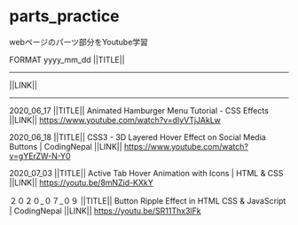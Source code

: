 # parts_practice
webページのパーツ部分をYoutube学習

FORMAT
yyyy_mm_dd
||TITLE||
********
||LINK||
*********

2020_06_17
||TITLE||
Animated Hamburger Menu Tutorial - CSS Effects
||LINK||
https://www.youtube.com/watch?v=dIyVTjJAkLw

2020_06_18
||TITLE||
CSS3 - 3D Layered Hover Effect on Social Media Buttons | CodingNepal
||LINK||
https://www.youtube.com/watch?v=gYErZW-N-Y0

2020_07_03
||TITLE||
Active Tab Hover Animation with Icons | HTML & CSS
||LINK||
https://youtu.be/8mNZid-KXkY

２０２０_０７_０９
||TITLE||
Button Ripple Effect in HTML CSS & JavaScript | CodingNepal
||LINK||
https://youtu.be/SR11Thx3lFk
